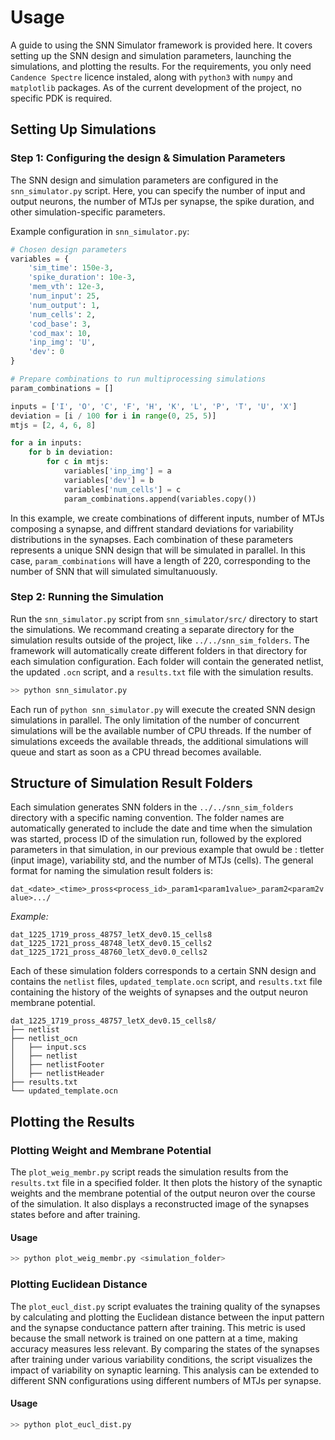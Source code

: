 # Usage 
A guide to using the SNN Simulator framework is provided here. It covers setting up the SNN design and simulation parameters, launching the simulations, and plotting the results. For the requirements, you only need `Candence Spectre` licence instaled, along with `python3` with `numpy` and `matplotlib` packages. As of the current development of the project, no specific PDK is required.  

## Setting Up Simulations

### Step 1: Configuring the design & Simulation Parameters

The SNN design and simulation parameters are configured in the `snn_simulator.py` script. Here, you can specify the number of input and output neurons, the number of MTJs per synapse, the spike duration, and other simulation-specific parameters.

Example configuration in `snn_simulator.py`:

```python
# Chosen design parameters
variables = {
    'sim_time': 150e-3,
    'spike_duration': 10e-3,
    'mem_vth': 12e-3,
    'num_input': 25,
    'num_output': 1,
    'num_cells': 2,
    'cod_base': 3,
    'cod_max': 10,
    'inp_img': 'U',
    'dev': 0
}

# Prepare combinations to run multiprocessing simulations
param_combinations = []

inputs = ['I', 'O', 'C', 'F', 'H', 'K', 'L', 'P', 'T', 'U', 'X']
deviation = [i / 100 for i in range(0, 25, 5)]
mtjs = [2, 4, 6, 8]

for a in inputs:
    for b in deviation:
        for c in mtjs:
            variables['inp_img'] = a
            variables['dev'] = b
            variables['num_cells'] = c
            param_combinations.append(variables.copy())
```

In this example, we create combinations of different inputs, number of MTJs composing a synapse, and diffrent standard deviations for variability distributions in the synapses. Each combination of these parameters represents a unique SNN design that will be simulated in parallel. In this case, `param_combinations` will have a length of 220, corresponding to the number of SNN that will simulated simultanuously. 

### Step 2: Running the Simulation
Run the `snn_simulator.py` script from `snn_simulator/src/` directory to start the simulations. We recommand creating a separate directory for the simulation results outside of the project, like `../../snn_sim_folders`. The framework will automatically create different folders in that directory for each simulation configuration. Each folder will contain the generated netlist, the updated `.ocn` script, and a `results.txt` file with the simulation results.

```bash
>> python snn_simulator.py
```
Each run of `python snn_simulator.py` will execute the created SNN design simulations in parallel. The only limitation of the number of concurrent simulations will be the available number of CPU threads. If the number of simulations exceeds the available threads, the additional simulations will queue and start as soon as a CPU thread becomes available.

## Structure of Simulation Result Folders

Each simulation generates SNN folders in the `../../snn_sim_folders` directory with a specific naming convention. The folder names are automatically generated to include the date and time when the simulation was started, process ID of the simulation run, followed by the explored parameters in that simulation, in our previous example that owuld be : tletter (input image), variability std, and the number of MTJs (cells). The general format for naming the simulation result folders is:

`dat_<date>_<time>_pross<process_id>_param1<param1value>_param2<param2value>.../`

*Example:* 

```
dat_1225_1719_pross_48757_letX_dev0.15_cells8
dat_1225_1721_pross_48748_letX_dev0.15_cells2
dat_1225_1721_pross_48760_letX_dev0.0_cells2
```

Each of these simulation folders corresponds to a certain SNN design and contains the `netlist` files, `updated_template.ocn` script, and `results.txt` file containing the history of the weights of synapses and the output neuron membrane potential.

```
dat_1225_1719_pross_48757_letX_dev0.15_cells8/
├── netlist
├── netlist_ocn
│   ├── input.scs
│   ├── netlist
│   ├── netlistFooter
│   ├── netlistHeader
├── results.txt
└── updated_template.ocn
```

## Plotting the Results

### Plotting Weight and Membrane Potential

The `plot_weig_membr.py` script reads the simulation results from the `results.txt` file in a specified folder. It then plots the history of the synaptic weights and the membrane potential of the output neuron over the course of the simulation. It also displays a reconstructed image of the synapses states before and after training.  

#### Usage

```bash
>> python plot_weig_membr.py <simulation_folder>
```

### Plotting Euclidean Distance

The `plot_eucl_dist.py` script evaluates the training quality of the synapses by calculating and plotting the Euclidean distance between the input pattern and the synapse conductance pattern after training. This metric is used because the small network is trained on one pattern at a time, making accuracy measures less relevant. By comparing the states of the synapses after training under various variability conditions, the script visualizes the impact of variability on synaptic learning. This analysis can be extended to different SNN configurations using different numbers of MTJs per synapse.

#### Usage

```bash
>> python plot_eucl_dist.py
```
